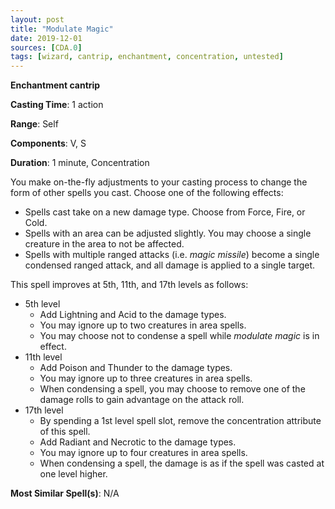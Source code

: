 ```yaml
---
layout: post
title: "Modulate Magic"
date: 2019-12-01
sources: [CDA.0]
tags: [wizard, cantrip, enchantment, concentration, untested]
---
```


**Enchantment cantrip**

**Casting Time**: 1 action

**Range**: Self

**Components**: V, S

**Duration**: 1 minute, Concentration

You make on-the-fly adjustments to your casting process to change the form of other spells you cast. Choose one of the following effects:
* Spells cast take on a new damage type. Choose from Force, Fire, or Cold.
* Spells with an area can be adjusted slightly. You may choose a single creature in the area to not be affected.
* Spells with multiple ranged attacks (i.e. *magic missile*) become a single condensed ranged attack, and all damage is applied to a single target.

This spell improves at 5th, 11th, and 17th levels as follows:
* 5th level
  * Add Lightning and Acid to the damage types. 
  * You may ignore up to two creatures in area spells.
  * You may choose not to condense a spell while *modulate magic* is in effect.
* 11th level
  * Add Poison and Thunder to the damage types.
  * You may ignore up to three creatures in area spells.
  * When condensing a spell, you may choose to remove one of the damage rolls to gain advantage on the attack roll.
* 17th level
  * By spending a 1st level spell slot, remove the concentration attribute of this spell.
  * Add Radiant and Necrotic to the damage types.
  * You may ignore up to four creatures in area spells.
  * When condensing a spell, the damage is as if the spell was casted at one level higher.
  
**Most Similar Spell(s)**: N/A